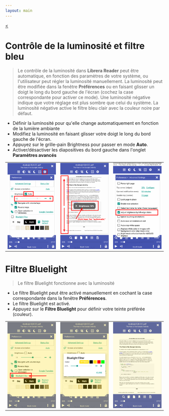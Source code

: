 ```yaml
---
layout: main
---
```

[<](/wiki/faq/fr)

# Contrôle de la luminosité et filtre bleu

> Le contrôle de la luminosité dans **Librera Reader** peut être automatique, en fonction des paramètres de votre système, ou l'utilisateur peut régler la luminosité manuellement.
La luminosité peut être modifiée dans la fenêtre **Préférences** ou en faisant glisser un doigt le long du bord gauche de l'écran (cochez la case correspondante pour activer ce mode).
Une luminosité négative indique que votre réglage est plus sombre que celui du système.
La luminosité négative active le filtre bleu clair avec la couleur noire par défaut.


* Définir la luminosité pour qu'elle change automatiquement en fonction de la lumière ambiante
* Modifiez la luminosité en faisant glisser votre doigt le long du bord gauche de l'écran.
* Appuyez sur le grille-pain Brightness pour passer en mode **Auto**.
* Activer/désactiver les diapositives du bord gauche dans l'onglet **Paramètres avancés**

||||
|-|-|-|
|![](1.png)|![](2.png)|![](3.png)|

# Filtre Bluelight
> Le filtre Bluelight fonctionne avec la luminosité

* Le filtre Bluelight peut être activé manuellement en cochant la case correspondante dans la fenêtre **Préférences**.
* Le filtre Bluelight est activé.
* Appuyez sur le **Filtre Bluelight** pour définir votre teinte préférée (couleur).

||||
|-|-|-|
|![](7.png)|![](6.png)|![](8.png)|
